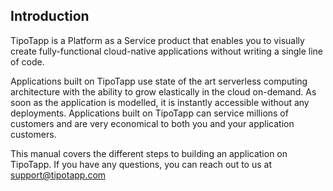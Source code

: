 ## Introduction
TipoTapp is a Platform as a Service product that enables you to visually create fully-functional cloud-native applications without writing a single line of code.

Applications built on TipoTapp use state of the art serverless computing architecture with the ability to grow elastically in the cloud on-demand. As soon as the application is modelled, it is instantly accessible without any deployments. Applications built on TipoTapp can service millions of customers and are very economical to both you and your application customers.

This manual covers the different steps to building an application on TipoTapp. If you have any questions, you can reach out to us at support@tipotapp.com
